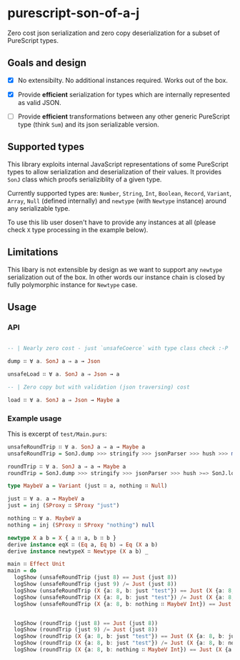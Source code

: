 # purescript-son-of-a-j

Zero cost json serialization and zero copy deserialization for a subset of PureScript types.

## Goals and design

- [x] No extensibilty. No additional instances required. Works out of the box.

- [x] Provide __efficient__ serialization for types which are internally represented as valid JSON.

- [ ] Provide __efficient__ transformations between any other generic PureScript type (think `Sum`) and its json serializable version.

## Supported types

This library exploits internal JavaScript representations of some PureScript types to allow serialization and deserialization of their values.
It provides `SonJ` class which proofs serializiblity of a given type.

Currently supported types are: `Number`, `String`, `Int`, `Boolean`, `Record`, `Variant`, `Array`, `Null` (defined internally) and `newtype` (with `Newtype` instance) around any serializable type.

To use this lib user dosen't have to provide any instances at all (please check `X` type processing in the example below).

## Limitations

This libary is not extensible by design as we want to support any `newtype` serialization out of the box. In other words our instance chain is closed by fully polymorphic instance for `Newtype` case.

## Usage

### API

```purescript

-- | Nearly zero cost - just `unsafeCoerce` with type class check :-P

dump ∷ ∀ a. SonJ a ⇒ a → Json

unsafeLoad ∷ ∀ a. SonJ a ⇒ Json → a

-- | Zero copy but with validation (json traversing) cost

load ∷ ∀ a. SonJ a ⇒ Json → Maybe a
```

### Example usage

This is excerpt of `test/Main.purs`:

```purescript
unsafeRoundTrip ∷ ∀ a. SonJ a ⇒ a → Maybe a
unsafeRoundTrip = SonJ.dump >>> stringify >>> jsonParser >>> hush >>> map SonJ.unsafeLoad

roundTrip ∷ ∀ a. SonJ a ⇒ a → Maybe a
roundTrip = SonJ.dump >>> stringify >>> jsonParser >>> hush >=> SonJ.load

type MaybeV a = Variant (just ∷ a, nothing ∷ Null)

just ∷ ∀ a. a → MaybeV a
just = inj (SProxy ∷ SProxy "just")

nothing ∷ ∀ a. MaybeV a
nothing = inj (SProxy ∷ SProxy "nothing") null

newtype X a b = X { a ∷ a, b ∷ b }
derive instance eqX ∷ (Eq a, Eq b) ⇒ Eq (X a b)
derive instance newtypeX ∷ Newtype (X a b) _

main ∷ Effect Unit
main = do
  logShow (unsafeRoundTrip (just 8) == Just (just 8))
  logShow (unsafeRoundTrip (just 9) /= Just (just 8))
  logShow (unsafeRoundTrip (X {a: 8, b: just "test"}) == Just (X {a: 8, b: just "test"}))
  logShow (unsafeRoundTrip (X {a: 8, b: just "test"}) /= Just (X {a: 8, b: nothing }))
  logShow (unsafeRoundTrip (X {a: 8, b: nothing ∷ MaybeV Int}) == Just (X {a: 8, b: nothing }))


  logShow (roundTrip (just 8) == Just (just 8))
  logShow (roundTrip (just 9) /= Just (just 8))
  logShow (roundTrip (X {a: 8, b: just "test"}) == Just (X {a: 8, b: just "test"}))
  logShow (roundTrip (X {a: 8, b: just "test"}) /= Just (X {a: 8, b: nothing }))
  logShow (roundTrip (X {a: 8, b: nothing ∷ MaybeV Int}) == Just (X {a: 8, b: nothing }))
```

